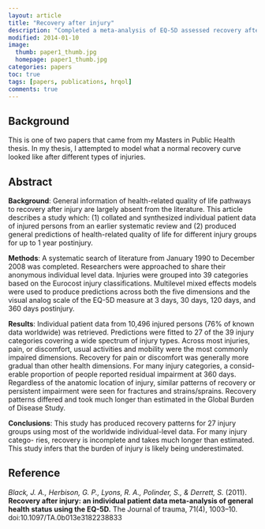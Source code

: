 ```yaml
---
layout: article
title: "Recovery after injury"
description: "Completed a meta-analysis of EQ-5D assessed recovery after injury combining three thirds of the known study data."
modified: 2014-01-10
image: 
  thumb: paper1_thumb.jpg
  homepage: paper1_thumb.jpg
categories: papers
toc: true
tags: [papers, publications, hrqol]
comments: true
---
```


## Background

This is one of two papers that came from my Masters in Public Health thesis. In my thesis,
 I attempted to model what a normal recovery curve looked like after different types of 
 injuries.

## Abstract

**Background**: General information of health-related quality of life pathways to recovery
 after injury are largely absent from the literature. This article describes a study which: 
 (1) collated and synthesized individual patient data of injured persons from an earlier 
 systematic review and (2) produced general predictions of health-related quality of life 
 for different injury groups for up to 1 year postinjury. 
 
**Methods**: A systematic search of literature from January 1990 to December 2008 was completed.
 Researchers were approached to share their anonymous individual level data. Injuries 
 were grouped into 39 categories based on the Eurocost injury classifications. Multilevel 
 mixed effects models were used to produce predictions across both the five dimensions 
 and the visual analog scale of the EQ-5D measure at 3 days, 30 days, 120 days, and 
 360 days postinjury. 
 
**Results**: Individual patient data from 10,496 injured persons 
 (76% of known data worldwide) was retrieved. Predictions were fitted to 27 of the 39 
 injury categories covering a wide spectrum of injury types. Across most injuries, 
 pain, or discomfort, usual activities and mobility were the most commonly impaired 
 dimensions. Recovery for pain or discomfort was generally more gradual than other health 
 dimensions. For many injury categories, a consid- erable proportion of people reported 
 residual impairment at 360 days. Regardless of the anatomic location of injury, 
 similar patterns of recovery or persistent impairment were seen for fractures and strains/sprains. 
 Recovery patterns differed and took much longer than estimated in the Global Burden of Disease Study. 
 
**Conclusions**: This study has produced recovery patterns for 27 injury groups using most of
 the worldwide individual-level data. For many injury catego- ries, recovery is 
 incomplete and takes much longer than estimated. This study infers that the burden of 
 injury is likely being underestimated.

## Reference

*Black, J. A., Herbison, G. P., Lyons, R. A., Polinder, S., & Derrett, S.* (2011). 
**Recovery after injury: an individual patient data meta-analysis of 
general health status using the EQ-5D.** 
The Journal of trauma, 71(4), 1003–10. doi:10.1097/TA.0b013e3182238833

